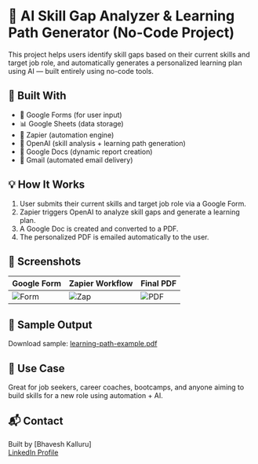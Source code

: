 # 🧠 AI Skill Gap Analyzer & Learning Path Generator (No-Code Project)

This project helps users identify skill gaps based on their current skills and target job role, and automatically generates a personalized learning plan using AI — built entirely using no-code tools.

## 🔧 Built With
- 📄 Google Forms (for user input)
- 📊 Google Sheets (data storage)
- 🔄 Zapier (automation engine)
- 🧠 OpenAI (skill analysis + learning path generation)
- 📄 Google Docs (dynamic report creation)
- 📧 Gmail (automated email delivery)

## 💡 How It Works
1. User submits their current skills and target job role via a Google Form.
2. Zapier triggers OpenAI to analyze skill gaps and generate a learning plan.
3. A Google Doc is created and converted to a PDF.
4. The personalized PDF is emailed automatically to the user.

## 📸 Screenshots

| Google Form | Zapier Workflow | Final PDF |
|-------------|------------------|-----------|
| ![Form](screenshots/form.png) | ![Zap](screenshots/zapier.png) | ![PDF](screenshots/pdf.png) |

## 📄 Sample Output
Download sample: [learning-path-example.pdf](sample_output/learning-path-example.pdf)

## 🚀 Use Case
Great for job seekers, career coaches, bootcamps, and anyone aiming to build skills for a new role using automation + AI.

## 📬 Contact
Built by [Bhavesh Kalluru]  
[LinkedIn Profile](https://www.linkedin.com/in/bhaveshkalluru/)


